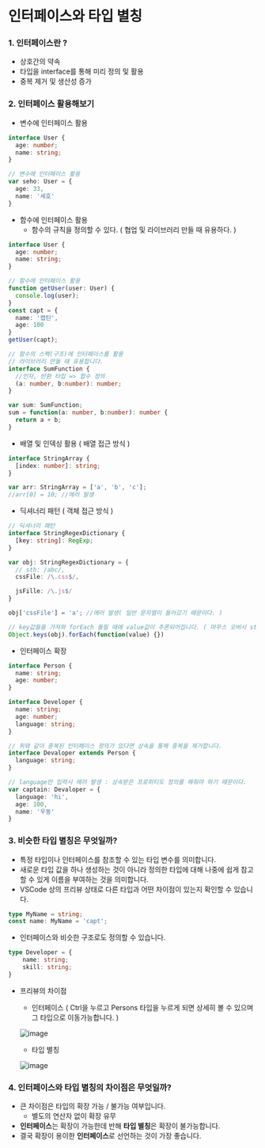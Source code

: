 # 인터페이스와 타입 별칭



### 1. 인터페이스란 ?

- 상호간의 약속
- 타입을 interface를 통해 미리 정의 및 활용
- 중복 제거 및 생산성 증가



### 2. 인터페이스 활용해보기

- 변수에 인터페이스 활용

```typescript
interface User {
  age: number;
  name: string;
}

// 변수에 인터페이스 활용
var seho: User = {
  age: 33,
  name: '세호'
}
```



- 함수에 인터페이스 활용
  - 함수의 규칙을 정의할 수 있다. ( 협업 및 라이브러리 만들 때 유용하다. )

```typescript
interface User {
  age: number;
  name: string;
}

// 함수에 인터페이스 활용
function getUser(user: User) {
  console.log(user);
}
const capt = {
  name: '캡틴',
  age: 100
}
getUser(capt);

// 함수의 스펙(구조)에 인터페이스를 활용
// 라이브러리 만들 때 유용합니다.
interface SumFunction {
  //인자, 반환 타입 => 합수 정의
  (a: number, b:number): number;
}

var sum: SumFunction;
sum = function(a: number, b:number): number {
  return a + b;
}
```



- 배열 및 인덱싱 활용 ( 배열 접근 방식 )

```typescript
interface StringArray {
  [index: number]: string;
}

var arr: StringArray = ['a', 'b', 'c'];
//arr[0] = 10; //에러 발생
```



- 딕셔너리 패턴 ( 객체 접근 방식 )

```typescript
// 딕셔너리 패턴
interface StringRegexDictionary {
  [key: string]: RegExp;
}

var obj: StringRegexDictionary = {
  // sth: /abc/,
  cssFile: /\.css$/,

  jsFille: /\.js$/
}

obj['cssFile'] = 'a'; //에러 발생( 일반 문자열이 들어갔기 때문이다. )

// key값들을 가져와 forEach 돌릴 때에 value값이 추론되어집니다. ( 마우스 오버시 string)
Object.keys(obj).forEach(function(value) {})
```



- 인터페이스 확장

```typescript
interface Person {
  name: string;
  age: number;
}

interface Developer {
  name: string;
  age: number;
  language: string;
}

// 위와 같이 중복된 인터페이스 정의가 있다면 상속을 통해 중복을 제거합니다.
interface Devaloper extends Person {
  language: string;
}

// language만 입력시 에러 발생 : 상속받은 프로퍼티도 정의를 해줘야 하기 때문이다.
var captain: Devaloper = {
  language: 'hi',
  age: 100,
  name: '우동'
}
```



### 3. 비슷한 타입 별칭은 무엇일까?

- 특정 타입이나 인터페이스를 참조할 수 있는 타입 변수를 의미합니다.
- 새로운 타입 값을 하나 생성하는 것이 아니라 정의한 타입에 대해 나중에 쉽게 참고할 수 있게 이름을 부여하는 것을 의미합니다.
- VSCode 상의 프리뷰 상태로 다른 타입과 어떤 차이점이 있는지 확인할 수 있습니다.

```typescript
type MyName = string;
const name: MyName = 'capt';
```



- 인터페이스와 비슷한 구조로도 정의할 수 있습니다.

```typescript
type Developer = {
	name: string;
	skill: string;
}
```



- 프리뷰의 차이점

  - 인터페이스 ( Ctrl을 누르고 Persons 타입을 누르게 되면 상세히 볼 수 있으며 그 타입으로 이동가능합니다. )

  ![image](https://user-images.githubusercontent.com/52816790/99568028-42987e00-2a12-11eb-9f71-527ba911375b.png)

  

  - 타입 별칭 

  ![image](https://user-images.githubusercontent.com/52816790/99568170-71aeef80-2a12-11eb-8bae-09c002003292.png)

  



### 4. 인터페이스와 타입 별칭의 차이점은 무엇일까?

- 큰 차이점은 타입의 확장 가능 / 불가능 여부입니다.
  - 별도의 연산자 없이 확장 유무
- **인터페이스**는 확장이 가능한데 반해 **타입 별칭**은 확장이 불가능합니다.
- 결국 확장이 용이한 **인터페이스**로 선언하는 것이 가장 좋습니다.
